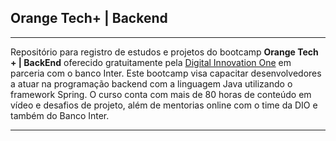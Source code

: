 ## Orange Tech+ | Backend

---

Repositório para registro de estudos e projetos do bootcamp __Orange Tech + | BackEnd__ oferecido gratuitamente pela [Digital Innovation One](dio.me) em parceria com o banco Inter. Este bootcamp visa capacitar desenvolvedores a atuar na programação backend com a linguagem Java utilizando o framework Spring. O curso conta com mais de 80 horas de conteúdo em vídeo e desafios de projeto, além de mentorias online com o time da DIO e também do Banco Inter.


---
